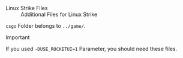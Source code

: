 <dl>
  <dt>Linux Strike Files</dt>
  <dd>Additional Files for Linux Strike</dd>
</dl>

`csgo` Folder belongs to `../game/`.

> [!IMPORTANT]  
> If you used `-DUSE_ROCKETUI=1` Parameter, you should need these files.
 
